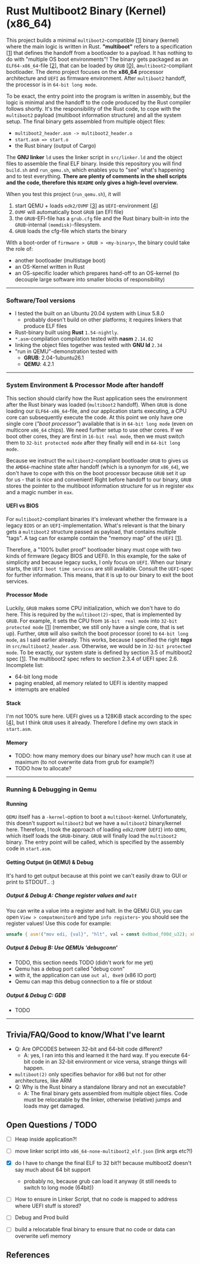 # Rust Multiboot2 Binary (Kernel) (x86_64)

This project builds a minimal `multiboot2`-compatible [[1]] binary (kernel) where the main logic is written in Rust. 
**"multiboot"** refers to a specification [[1]] that defines the handoff from a bootloader to a payload. It has nothing
to do with "multiple OS boot environments"! The binary gets packaged as an `ELF64-x86_64`-file [[2]], that can be loaded 
by `GRUB` [[0]], a`multiboot2`-compliant bootloader. The demo project focuses on the **x86_64** processor architecture 
and `UEFI` as firmware environment. After `multiboot2` handoff, the processor is in `64-bit long mode`.

To be exact, the entry point into the program is written in assembly, but the logic is minimal and the handoff
to the code produced by the Rust compiler follows shortly. It's the responsibility of the Rust code, to cope with the 
`multiboot2` payload (multiboot information structure) and all the system setup. The final binary gets assembled from
multiple object files: 

- `multiboot2_header.asm -> multiboot2_header.o` 
- `start.asm => start.o`
- the Rust binary (output of Cargo)

The **GNU linker** `ld` uses the linker script in `src/linker.ld` and the object files to assemble the final ELF binary. 
Inside this repository you will find `build.sh` and `run_qemu.sh`, which enables you to "see" what's happening and to 
test everything. **There are plenty of comments in the shell scripts and the code, therefore this `README` only gives a 
high-level overview.**

When you test this project (`run_qemu.sh`), it will
1) start QEMU + loads `edk2/OVMF` [[3]] as `UEFI`-environment [[4]] 
2) `OVMF` will automatically boot `GRUB` (an EFI file)
3) the `GRUB`-EFI-file has a `grub.cfg` file and the Rust binary built-in into the `GRUB`-internal `(memdisk)`-filesystem.
4) `GRUB` loads the cfg-file which starts the binary


With a boot-order of `firmware > GRUB > <my-binary>`, the binary could take the role of:
* another bootloader (multistage boot)
* an OS-Kernel written in Rust 
* an OS-specific loader which prepares hand-off to an OS-kernel (to decouple large software into smaller blocks of responsibility)

---

### Software/Tool versions 
- I tested the built on an Ubuntu 20.04 system with Linux 5.8.0
  - probably doesn't build on other platforms; it requires linkers that produce ELF files
- Rust-binary built using **Rust** `1.54-nightly`.
- `*.asm`-compilation compilation tested with **nasm** `2.14.02`
- linking the object files together was tested with **GNU ld** `2.34`
- "run in QEMU"-demonstration tested with
  - **GRUB**: 2.04-1ubuntu26.1
  - **QEMU**: 4.2.1

---

### System Environment & Processor Mode after handoff
This section should clarify how the Rust application sees the environment after the Rust binary was loaded
(`multiboot2` handoff). When `GRUB` is done loading our `ELF64-x86_64`-file, and our
application starts executing, a CPU core can subsequently execute the code. At this point we only have one single 
core (*"boot processor"*) available that is in `64-bit long mode` (even on multicore `x86_64` chips). We need
further setup to use other cores. If we boot other cores, they are first in `16-bit real mode`, then we must switch
them to `32-bit protected mode` after they finally will end in `64-bit long mode`.

Because we instruct the `multiboot2`-compliant bootloader `GRUB` to gives us the `AMD64`-machine state after handoff
(which is a synonym for `x86_64`), we don't have to cope with this on the boot processor because `GRUB` set it up 
for us - that is nice and convenient! Right before handoff to our binary, `GRUB` stores the pointer to the
multiboot information structure for us in register `ebx` and a magic number in `eax`. 

#### UEFI vs BIOS
For `multiboot2`-compliant binaries it's irrelevant whether the firmware
is a legacy `BIOS` or an `UEFI`-implementation. What's relevant is that the binary 
gets a `multiboot2` structure passed as payload, that contains multiple "tags".
A tag can for example contain the "memory map" of the `UEFI` [[1]].

Therefore, a "100% bullet proof" bootloader binary must cope with two kinds of firmware (legacy BIOS and UEFI). In this
example, for the sake of simplicity and because legacy sucks, I only focus on `UEFI`.  When our binary starts, the 
`UEFI boot time services` are still available. Consult the `UEFI`-spec for further information. This means, that it is 
up to our binary to exit the boot services.

#### Processor Mode
Luckily, `GRUB`  makes some CPU initialization, which we don't have to do here. This is required
by the `multiboot(2)`-spec, that is implemented by `GRUB`. For example, it sets the CPU from `16-bit 
real mode` into `32-bit protected mode` [[1]] (remember, we still only have a single core, that is set up).
Further, `GRUB` will also switch the boot processor (core) to `64-bit long mode`, as I said earlier already.
This works, because I specified the right ***tags*** in `src/multiboot2_header.asm`. Otherwise, we would be in 
`32-bit protected mode`. To be exactly, our system state is defined by section 3.5 of multiboot2 spec [[1]].
The multiboot2 spec refers to section 2.3.4 of UEFI spec 2.6. Incomplete list:

- 64-bit long mode
- paging enabled, all memory related to UEFI is identity mapped
- interrupts are enabled


#### Stack
I'm not 100% sure here. UEFI gives us a 128KiB stack according to the spec [[4]], but I think `GRUB` uses it already.
Therefore I define my own stack in `start.asm`.

#### Memory
- TODO: how many memory does our binary use? how much can it use at maximum (to not overwrite data from grub for example?)
- TODO how to allocate?

---

### Running & Debugging in Qemu
#### Running
`QEMU` itself has a `-kernel`-option to boot a `multiboot`-kernel. Unfortunately, this doesn't support `multiboot2` 
but we have a `multiboot2` binary/kernel here. Therefore, I took the approach of loading `edk2/OVMF` (`UEFI`) into 
`QEMU`, which itself loads the `GRUB`-binary. `GRUB` will finally load the `multiboot2` binary. The entry point will
be called, which is specified by the assembly code in `start.asm`.

#### Getting Output (in QEMU) & Debug
It's hard to get output because at this point we can't easily draw to GUI or print to STDOUT.. :)

##### Output & Debug A: Change register values and `halt`
You can write a value into a register and halt. In the QEMU GUI, you can open 
`View > compatmonitor0` and type `info registers`- you should see the register values!
Use this code for example:

```rust
unsafe { asm!("mov edi, {val}", "hlt", val = const 0x0bad_f00d_u32); x86::halt() };
```

##### Output & Debug B: Use QEMUs 'debugconn'
- TODO, this section needs TODO (didn't work for me yet)
- Qemu has a debug port called "debug conn"
- with it, the application can use `out al, 0xe9` (x86 IO port)
- Qemu can map this debug connection to a file or stdout

##### Output & Debug  C: GDB
- TODO

---

## Trivia/FAQ/Good to know/What I've learnt
- Q: Are OPCODES between 32-bit and 64-bit code different?
    - A: yes, I ran into this and learned it the hard way. If you execute 64-bit code in an 32-bit environment
         or vice versa, strange things will happen.
- `multiboot(2)` only specifies behavior for x86 but not for other architectures, like ARM
- Q: Why is the Rust binary a standalone library and not an executable?
    - A: The final binary gets assembled from multiple object files. Code must be relocatable by the linker,
         otherwise (relative) jumps and loads may get damaged.

## Open Questions / TODO
- [ ] Heap inside application?!
- [ ] move linker script into `x86_64-none-multiboot2_elf.json` (link args etc?!)
- [x] do I have to change the final ELF to 32 bit?! because multiboot2 doesn't say much about 64 bit support
  - probably no, because grub can load it anyway (it still needs to switch to long mode (64bit))
- [ ] How to ensure in Linker Script, that no code is mapped to address
      where UEFI stuff is stored?
- [ ] Debug and Prod build
- [ ] build a relocatable final binary to ensure that no code or data can overwrite uefi memory


## References
[0]: https://www.gnu.org/software/grub/
[1]: https://www.gnu.org/software/grub/manual/multiboot2/
[2]: https://refspecs.linuxfoundation.org/elf/elf.pdf
[3]: https://github.com/tianocore/edk2
[4]: https://uefi.org/sites/default/files/resources/UEFI_Spec_2_9_2021_03_18.pdf


